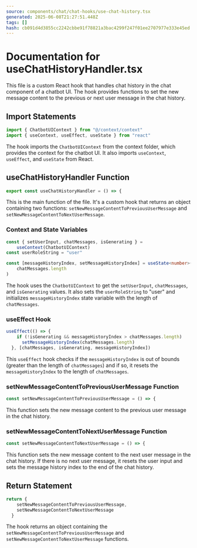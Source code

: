 ```yaml
---
source: components/chat/chat-hooks/use-chat-history.tsx
generated: 2025-06-08T21:27:51.448Z
tags: []
hash: cb091d4d3855cc2242cbbe91f78821a3bac4299f247f01ee2707977e333e45ed
---
```


# Documentation for useChatHistoryHandler.tsx

This file is a custom React hook that handles chat history in the chat component of a chatbot UI. The hook provides functions to set the new message content to the previous or next user message in the chat history.

## Import Statements

```ts
import { ChatbotUIContext } from "@/context/context"
import { useContext, useEffect, useState } from "react"
```

The hook imports the `ChatbotUIContext` from the context folder, which provides the context for the chatbot UI. It also imports `useContext`, `useEffect`, and `useState` from React.

## useChatHistoryHandler Function

```ts
export const useChatHistoryHandler = () => {
```

This is the main function of the file. It's a custom hook that returns an object containing two functions: `setNewMessageContentToPreviousUserMessage` and `setNewMessageContentToNextUserMessage`.

### Context and State Variables

```ts
const { setUserInput, chatMessages, isGenerating } =
    useContext(ChatbotUIContext)
const userRoleString = "user"

const [messageHistoryIndex, setMessageHistoryIndex] = useState<number>(
    chatMessages.length
)
```

The hook uses the `ChatbotUIContext` to get the `setUserInput`, `chatMessages`, and `isGenerating` values. It also sets the `userRoleString` to "user" and initializes `messageHistoryIndex` state variable with the length of `chatMessages`.

### useEffect Hook

```ts
useEffect(() => {
    if (!isGenerating && messageHistoryIndex > chatMessages.length)
      setMessageHistoryIndex(chatMessages.length)
  }, [chatMessages, isGenerating, messageHistoryIndex])
```

This `useEffect` hook checks if the `messageHistoryIndex` is out of bounds (greater than the length of `chatMessages`) and if so, it resets the `messageHistoryIndex` to the length of `chatMessages`.

### setNewMessageContentToPreviousUserMessage Function

```ts
const setNewMessageContentToPreviousUserMessage = () => {
```

This function sets the new message content to the previous user message in the chat history.

### setNewMessageContentToNextUserMessage Function

```ts
const setNewMessageContentToNextUserMessage = () => {
```

This function sets the new message content to the next user message in the chat history. If there is no next user message, it resets the user input and sets the message history index to the end of the chat history.

## Return Statement

```ts
return {
    setNewMessageContentToPreviousUserMessage,
    setNewMessageContentToNextUserMessage
  }
```

The hook returns an object containing the `setNewMessageContentToPreviousUserMessage` and `setNewMessageContentToNextUserMessage` functions.